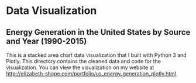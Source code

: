 # Data Visualization
## Energy Generation in the United States by Source and Year (1990-2015)
This is a stacked area chart data visualization that I built with Python 3 and Plotly. This directory contains the cleaned data and code for the visualization. You can view the visualization on my website at http://elizabeth-shope.com/portfolio/us_energy_generation_plotly.html.
